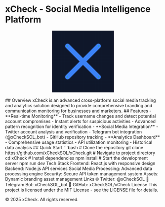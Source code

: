 # xCheck - Social Media Intelligence Platform
<p align="center">
  <img src="assets/twitter/logo.png" alt="xCheck Logo" width="200"/>
</p>
## Overview
xCheck is an advanced cross-platform social media tracking and analytics solution designed to provide comprehensive branding and communication monitoring for businesses and marketers.
## Features
- **Real-time Monitoring**
  - Track username changes and detect potential account compromises
  - Instant alerts for suspicious activities
  - Advanced pattern recognition for identity verification
- **Social Media Integration**
  - Twitter account analysis and verification
  - Telegram bot integration (@xCheckSOL_bot)
  - GitHub repository tracking
- **Analytics Dashboard**
  - Comprehensive usage statistics
  - API utilization monitoring
  - Historical data analysis
## Quick Start
```bash
# Clone the repository
git clone https://github.com/xCheckSOL/xCheck.git
# Navigate to project directory
cd xCheck
# Install dependencies
npm install
# Start the development server
npm run dev
Tech Stack
Frontend: React.js with responsive design
Backend: Node.js API services
Social Media Processing: Advanced data processing engine
Security: Secure API token management system
Assets: Dynamic branding asset management
Links
🌐 Twitter: @xCheckSOL
🤖 Telegram Bot: xCheckSOL_bot
📂 GitHub: xCheckSOL/xCheck
License
This project is licensed under the MIT License - see the LICENSE file for details.

© 2025 xCheck. All rights reserved.
